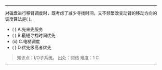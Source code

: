 ---
对磁盘进行移臂调度时，既考虑了减少寻找时间，又不频繁改变动臂的移动方向的调度算法是( )。
- ( ) A.先来先服务 
- ( ) B.最短寻找时间优先 
- (x) C.电梯调度 
- ( ) D.优先级高者优先

> 知识点：I/O子系统。
> 出处：网络
> 难度：1
> C

---